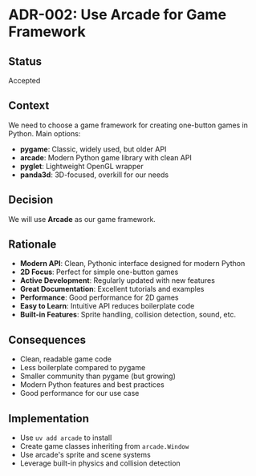 # ADR-002: Use Arcade for Game Framework

## Status
Accepted

## Context
We need to choose a game framework for creating one-button games in Python. Main options:
- **pygame**: Classic, widely used, but older API
- **arcade**: Modern Python game library with clean API
- **pyglet**: Lightweight OpenGL wrapper
- **panda3d**: 3D-focused, overkill for our needs

## Decision
We will use **Arcade** as our game framework.

## Rationale
- **Modern API**: Clean, Pythonic interface designed for modern Python
- **2D Focus**: Perfect for simple one-button games
- **Active Development**: Regularly updated with new features
- **Great Documentation**: Excellent tutorials and examples
- **Performance**: Good performance for 2D games
- **Easy to Learn**: Intuitive API reduces boilerplate code
- **Built-in Features**: Sprite handling, collision detection, sound, etc.

## Consequences
- Clean, readable game code
- Less boilerplate compared to pygame
- Smaller community than pygame (but growing)
- Modern Python features and best practices
- Good performance for our use case

## Implementation
- Use `uv add arcade` to install
- Create game classes inheriting from `arcade.Window`
- Use arcade's sprite and scene systems
- Leverage built-in physics and collision detection